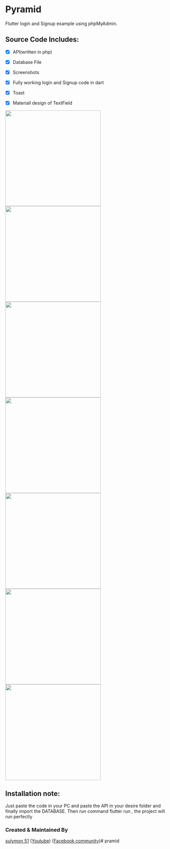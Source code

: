 # Pyramid 

Flutter login and Signup example using phpMyAdmin.


## Source Code Includes:

  * [x] API(written in php)
  * [x] Database File
  * [x] Screenshots
  * [x] Fully working login and Signup code in dart
  * [x] Toast
  * [x] Materiall design of TextField
  

<img src="screenshots/s1.jpg" height="300em" /> <img src="screenshots/s2.jpg" height="300em" /> <img src="screenshots/s3.jpg" height="300em" /> <img src="screenshots/s4.jpg" height="300em" /> <img src="screenshots/s5.jpg" height="300em" /> <img src="screenshots/s6.jpg" height="300em" /> <img src="screenshots/s7.jpg" height="300em" /> 

## Installation note: 
Just paste the code in your PC and paste the API in your desire folder and finally import the DATABASE. 
Then run command flutter run , the project will run perfectly

### Created & Maintained By

[sulymon 51](https://github.com/sulymon51)  ([Youtube](https://www.youtube.com/channel/UCa-XTJKKDSVkCaoZAUx3g4g))
([Facebook community](https://www.facebook.com/groups/380421285857980/?source_id=377578722996429))# pramid
